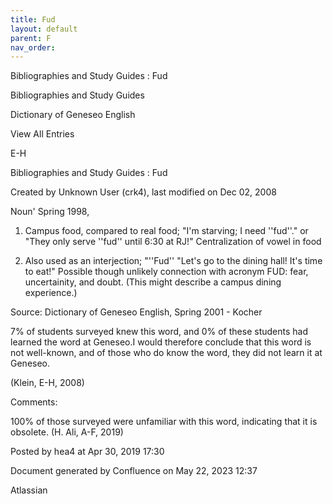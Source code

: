 ```yaml
---
title: Fud
layout: default
parent: F
nav_order:
---
```


Bibliographies and Study Guides : Fud

Bibliographies and Study Guides

Dictionary of Geneseo English

View All Entries

E-H

Bibliographies and Study Guides : Fud

Created by  Unknown User (crk4), last modified on Dec 02, 2008

Noun' Spring 1998, 

1. Campus food, compared to real food; &quot;I'm starving; I need ''fud''.&quot; or &quot;They only serve ''fud'' until 6:30 at RJ!&quot; Centralization of vowel in food 

2. Also used as an interjection; &quot;''Fud'' &quot;Let's go to the dining hall! It's time to eat!&quot; Possible though unlikely connection with acronym FUD: fear, uncertainity, and doubt. (This might describe a campus dining experience.) 

Source: Dictionary of Geneseo English, Spring 2001 - Kocher

7% of students surveyed knew this word, and 0% of these students had learned the word at Geneseo.I would therefore conclude that this word is not well-known, and of those who do know the word, they did not learn it at Geneseo.

(Klein, E-H, 2008)

Comments:

100% of those surveyed were unfamiliar with this word, indicating that it is obsolete. (H. Ali, A-F, 2019)

Posted by hea4 at Apr 30, 2019 17:30

Document generated by Confluence on May 22, 2023 12:37

Atlassian
